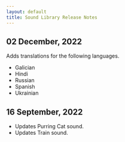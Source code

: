```yaml
---
layout: default
title: Sound Library Release Notes
---
```


## 02 December, 2022

Adds translations for the following languages.

- Galician
- Hindi
- Russian
- Spanish
- Ukrainian

## 16 September, 2022

- Updates Purring Cat sound.
- Updates Train sound.
